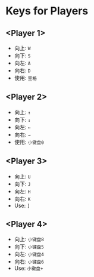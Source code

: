 # Keys for Players

## <Player 1\>

* 向上: `W`
* 向下: `S`
* 向左: `A`
* 向右: `D`
* 使用: `空格`

## <Player 2\>

* 向上: `↑`
* 向下: `↓`
* 向左: `←`
* 向右: `→`
* 使用: `小键盘0`

## <Player 3\>

* 向上: `U`
* 向下: `J`
* 向左: `H`
* 向右: `K`
* Use: `]`

## <Player 4\>

* 向上: `小键盘8`
* 向下: `小键盘5`
* 向左: `小键盘4`
* 向右: `小键盘6`
* Use: `小键盘+`
